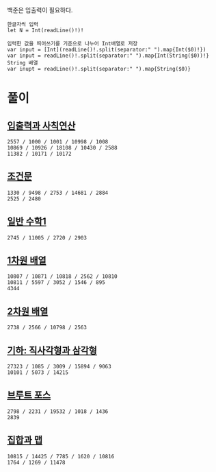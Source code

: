 백준은 입출력이 필요하다.   
```
한글자씩 입력
let N = Int(readLine()!)!

입력한 값을 띄어쓰기를 기준으로 나누어 Int배열로 저장
var input = [Int](readLine()!.split(separator:" ").map{Int($0)!})
var input = readLine()!.split(separator:" ").map{Int(String($0))!}
String 배열
var inupt = readLine()!.split(separator:" ").map{String($0)}
```

# 풀이
## [입출력과 사칙연산](https://github.com/ww5702/Swift_Coding_Test/blob/main/BAEKJOON/%EC%9E%85%EC%B6%9C%EB%A0%A5%EA%B3%BC%20%EC%82%AC%EC%B9%99%EC%97%B0%EC%82%B0/README.md)   
```
2557 / 1000 / 1001 / 10998 / 1008
10869 / 10926 / 18108 / 10430 / 2588
11382 / 10171 / 10172
```
## [조건문](https://github.com/ww5702/Swift_Coding_Test/blob/main/BAEKJOON/%EC%A1%B0%EA%B1%B4%EB%AC%B8/README.md)   
```
1330 / 9498 / 2753 / 14681 / 2884
2525 / 2480
```
## [일반 수학1](https://github.com/ww5702/Swift_Coding_Test/tree/main/BAEKJOON/%EC%9D%BC%EB%B0%98%20%EC%88%98%ED%95%991)   
```
2745 / 11005 / 2720 / 2903
```
## [1차원 배열](https://github.com/ww5702/Swift_Coding_Test/blob/main/BAEKJOON/1%EC%B0%A8%EC%9B%90%20%EB%B0%B0%EC%97%B4/README.md)   
```
10807 / 10871 / 10818 / 2562 / 10810
10811 / 5597 / 3052 / 1546 / 895
4344
```
## [2차원 배열](https://github.com/ww5702/Swift_Coding_Test/tree/main/BAEKJOON/2%EC%B0%A8%EC%9B%90%20%EB%B0%B0%EC%97%B4)
```
2738 / 2566 / 10798 / 2563
```
## [기하: 직사각형과 삼각형](https://github.com/ww5702/Swift_Coding_Test/tree/main/BAEKJOON/%EA%B8%B0%ED%95%98:%20%EC%A7%81%EC%82%AC%EA%B0%81%ED%98%95%EA%B3%BC%20%EC%82%BC%EA%B0%81%ED%98%95)   
```
27323 / 1085 / 3009 / 15894 / 9063
10101 / 5073 / 14215
```
## [브루트 포스](https://github.com/ww5702/Swift_Coding_Test/blob/main/BAEKJOON/%EB%B8%8C%EB%A3%A8%ED%8A%B8%20%ED%8F%AC%EC%8A%A4/README.md)   
```
2798 / 2231 / 19532 / 1018 / 1436
2839
```
## [집합과 맵](https://github.com/ww5702/Swift_Coding_Test/tree/main/BAEKJOON/%EC%A7%91%ED%95%A9%EA%B3%BC%20%EB%A7%B5)
```
10815 / 14425 / 7785 / 1620 / 10816
1764 / 1269 / 11478
```
